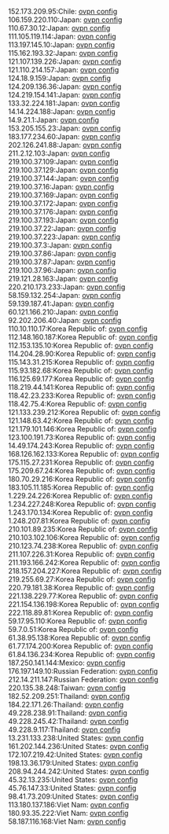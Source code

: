 152.173.209.95:Chile: [ovpn config](vpn/152_173_209_95.ovpn)  
106.159.220.110:Japan: [ovpn config](vpn/106_159_220_110.ovpn)  
110.67.30.12:Japan: [ovpn config](vpn/110_67_30_12.ovpn)  
111.105.119.114:Japan: [ovpn config](vpn/111_105_119_114.ovpn)  
113.197.145.10:Japan: [ovpn config](vpn/113_197_145_10.ovpn)  
115.162.193.32:Japan: [ovpn config](vpn/115_162_193_32.ovpn)  
121.107.139.226:Japan: [ovpn config](vpn/121_107_139_226.ovpn)  
121.110.214.157:Japan: [ovpn config](vpn/121_110_214_157.ovpn)  
124.18.9.159:Japan: [ovpn config](vpn/124_18_9_159.ovpn)  
124.209.136.36:Japan: [ovpn config](vpn/124_209_136_36.ovpn)  
124.219.154.141:Japan: [ovpn config](vpn/124_219_154_141.ovpn)  
133.32.224.181:Japan: [ovpn config](vpn/133_32_224_181.ovpn)  
14.14.224.188:Japan: [ovpn config](vpn/14_14_224_188.ovpn)  
14.9.21.1:Japan: [ovpn config](vpn/14_9_21_1.ovpn)  
153.205.155.23:Japan: [ovpn config](vpn/153_205_155_23.ovpn)  
183.177.234.60:Japan: [ovpn config](vpn/183_177_234_60.ovpn)  
202.126.241.88:Japan: [ovpn config](vpn/202_126_241_88.ovpn)  
211.2.12.103:Japan: [ovpn config](vpn/211_2_12_103.ovpn)  
219.100.37.109:Japan: [ovpn config](vpn/219_100_37_109.ovpn)  
219.100.37.129:Japan: [ovpn config](vpn/219_100_37_129.ovpn)  
219.100.37.144:Japan: [ovpn config](vpn/219_100_37_144.ovpn)  
219.100.37.16:Japan: [ovpn config](vpn/219_100_37_16.ovpn)  
219.100.37.169:Japan: [ovpn config](vpn/219_100_37_169.ovpn)  
219.100.37.172:Japan: [ovpn config](vpn/219_100_37_172.ovpn)  
219.100.37.176:Japan: [ovpn config](vpn/219_100_37_176.ovpn)  
219.100.37.193:Japan: [ovpn config](vpn/219_100_37_193.ovpn)  
219.100.37.22:Japan: [ovpn config](vpn/219_100_37_22.ovpn)  
219.100.37.223:Japan: [ovpn config](vpn/219_100_37_223.ovpn)  
219.100.37.3:Japan: [ovpn config](vpn/219_100_37_3.ovpn)  
219.100.37.86:Japan: [ovpn config](vpn/219_100_37_86.ovpn)  
219.100.37.87:Japan: [ovpn config](vpn/219_100_37_87.ovpn)  
219.100.37.96:Japan: [ovpn config](vpn/219_100_37_96.ovpn)  
219.121.28.163:Japan: [ovpn config](vpn/219_121_28_163.ovpn)  
220.210.173.233:Japan: [ovpn config](vpn/220_210_173_233.ovpn)  
58.159.132.254:Japan: [ovpn config](vpn/58_159_132_254.ovpn)  
59.139.187.41:Japan: [ovpn config](vpn/59_139_187_41.ovpn)  
60.121.166.210:Japan: [ovpn config](vpn/60_121_166_210.ovpn)  
92.202.206.40:Japan: [ovpn config](vpn/92_202_206_40.ovpn)  
110.10.110.17:Korea Republic of: [ovpn config](vpn/110_10_110_17.ovpn)  
112.148.160.187:Korea Republic of: [ovpn config](vpn/112_148_160_187.ovpn)  
112.153.135.10:Korea Republic of: [ovpn config](vpn/112_153_135_10.ovpn)  
114.204.28.90:Korea Republic of: [ovpn config](vpn/114_204_28_90.ovpn)  
115.143.31.215:Korea Republic of: [ovpn config](vpn/115_143_31_215.ovpn)  
115.93.182.68:Korea Republic of: [ovpn config](vpn/115_93_182_68.ovpn)  
116.125.69.177:Korea Republic of: [ovpn config](vpn/116_125_69_177.ovpn)  
118.219.44.141:Korea Republic of: [ovpn config](vpn/118_219_44_141.ovpn)  
118.42.23.233:Korea Republic of: [ovpn config](vpn/118_42_23_233.ovpn)  
118.42.75.4:Korea Republic of: [ovpn config](vpn/118_42_75_4.ovpn)  
121.133.239.212:Korea Republic of: [ovpn config](vpn/121_133_239_212.ovpn)  
121.148.63.42:Korea Republic of: [ovpn config](vpn/121_148_63_42.ovpn)  
121.179.101.146:Korea Republic of: [ovpn config](vpn/121_179_101_146.ovpn)  
123.100.191.73:Korea Republic of: [ovpn config](vpn/123_100_191_73.ovpn)  
14.49.174.243:Korea Republic of: [ovpn config](vpn/14_49_174_243.ovpn)  
168.126.162.133:Korea Republic of: [ovpn config](vpn/168_126_162_133.ovpn)  
175.115.27.231:Korea Republic of: [ovpn config](vpn/175_115_27_231.ovpn)  
175.209.67.24:Korea Republic of: [ovpn config](vpn/175_209_67_24.ovpn)  
180.70.29.216:Korea Republic of: [ovpn config](vpn/180_70_29_216.ovpn)  
183.105.11.185:Korea Republic of: [ovpn config](vpn/183_105_11_185.ovpn)  
1.229.24.226:Korea Republic of: [ovpn config](vpn/1_229_24_226.ovpn)  
1.234.227.248:Korea Republic of: [ovpn config](vpn/1_234_227_248.ovpn)  
1.243.170.134:Korea Republic of: [ovpn config](vpn/1_243_170_134.ovpn)  
1.248.207.81:Korea Republic of: [ovpn config](vpn/1_248_207_81.ovpn)  
210.101.89.235:Korea Republic of: [ovpn config](vpn/210_101_89_235.ovpn)  
210.103.102.106:Korea Republic of: [ovpn config](vpn/210_103_102_106.ovpn)  
210.123.74.238:Korea Republic of: [ovpn config](vpn/210_123_74_238.ovpn)  
211.107.226.31:Korea Republic of: [ovpn config](vpn/211_107_226_31.ovpn)  
211.193.166.242:Korea Republic of: [ovpn config](vpn/211_193_166_242.ovpn)  
218.157.204.227:Korea Republic of: [ovpn config](vpn/218_157_204_227.ovpn)  
219.255.69.27:Korea Republic of: [ovpn config](vpn/219_255_69_27.ovpn)  
220.79.181.38:Korea Republic of: [ovpn config](vpn/220_79_181_38.ovpn)  
221.138.229.77:Korea Republic of: [ovpn config](vpn/221_138_229_77.ovpn)  
221.154.136.198:Korea Republic of: [ovpn config](vpn/221_154_136_198.ovpn)  
222.118.89.81:Korea Republic of: [ovpn config](vpn/222_118_89_81.ovpn)  
59.17.95.110:Korea Republic of: [ovpn config](vpn/59_17_95_110.ovpn)  
59.7.0.51:Korea Republic of: [ovpn config](vpn/59_7_0_51.ovpn)  
61.38.95.138:Korea Republic of: [ovpn config](vpn/61_38_95_138.ovpn)  
61.77.174.200:Korea Republic of: [ovpn config](vpn/61_77_174_200.ovpn)  
61.84.136.234:Korea Republic of: [ovpn config](vpn/61_84_136_234.ovpn)  
187.250.141.144:Mexico: [ovpn config](vpn/187_250_141_144.ovpn)  
176.197.149.10:Russian Federation: [ovpn config](vpn/176_197_149_10.ovpn)  
212.14.211.147:Russian Federation: [ovpn config](vpn/212_14_211_147.ovpn)  
220.135.38.248:Taiwan: [ovpn config](vpn/220_135_38_248.ovpn)  
182.52.209.251:Thailand: [ovpn config](vpn/182_52_209_251.ovpn)  
184.22.171.26:Thailand: [ovpn config](vpn/184_22_171_26.ovpn)  
49.228.238.91:Thailand: [ovpn config](vpn/49_228_238_91.ovpn)  
49.228.245.42:Thailand: [ovpn config](vpn/49_228_245_42.ovpn)  
49.228.9.117:Thailand: [ovpn config](vpn/49_228_9_117.ovpn)  
13.231.133.238:United States: [ovpn config](vpn/13_231_133_238.ovpn)  
161.202.144.236:United States: [ovpn config](vpn/161_202_144_236.ovpn)  
172.107.219.42:United States: [ovpn config](vpn/172_107_219_42.ovpn)  
198.13.36.179:United States: [ovpn config](vpn/198_13_36_179.ovpn)  
208.94.244.242:United States: [ovpn config](vpn/208_94_244_242.ovpn)  
45.32.13.235:United States: [ovpn config](vpn/45_32_13_235.ovpn)  
45.76.147.33:United States: [ovpn config](vpn/45_76_147_33.ovpn)  
98.41.73.209:United States: [ovpn config](vpn/98_41_73_209.ovpn)  
113.180.137.186:Viet Nam: [ovpn config](vpn/113_180_137_186.ovpn)  
180.93.35.222:Viet Nam: [ovpn config](vpn/180_93_35_222.ovpn)  
58.187.116.168:Viet Nam: [ovpn config](vpn/58_187_116_168.ovpn)  
